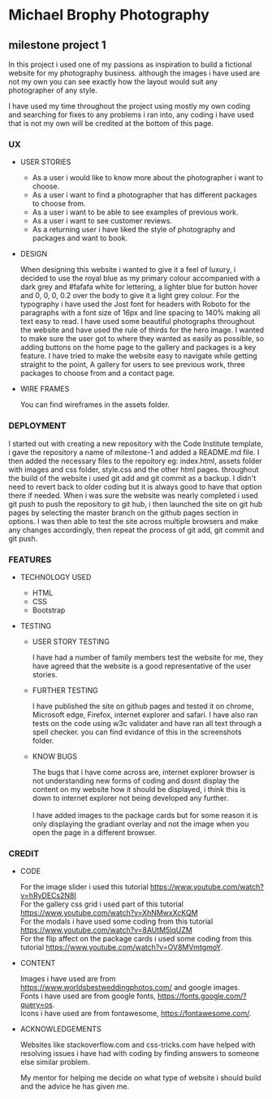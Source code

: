 # Michael Brophy Photography

## milestone project 1

In this project i used one of my passions as inspiration to build a fictional website for my photography business.
although the images i have used are not my own you can see exactly how the layout would suit any photographer of any style.

I have used my time throughout the project using mostly my own coding and searching for fixes to any problems i ran into, any coding 
i have used that is not my own will be credited at the bottom of this page.

### UX

* USER STORIES
  *  As a user i would like to know more about the photographer i want to choose.
  *  As a user i want to find a photographer that has different packages to choose from.
  *  As a user i want to be able to see examples of previous work.
  *  As a user i want to see customer reviews.
  * As a returning user i have liked the style of photography and packages and want to book.

* DESIGN
  
    When designing this website i wanted to give it a feel of luxury, i decided to use the royal blue as my primary colour accompanied with a dark grey and #fafafa white for lettering, a lighter blue for button hover and 0, 0, 0, 0.2 over the body to give it a light grey colour. For the typography i have used the Jost font for headers with Roboto for the paragraphs with a font size of 16px and line spacing to 140% making all text easy to read. I have used some beautiful photographs throughout the website and have used the rule of thirds for the hero image. I wanted to make sure the user got to where they wanted as easily as possible, so adding buttons on the home page to the gallery and packages is a key feature. I have tried to make the website easy to navigate while getting straight to the point, A gallery for users to see previous work, three packages to choose from and a contact page. 

* WIRE FRAMES

    You can find wireframes in the assets folder.

### DEPLOYMENT

   I started out with creating a new repository with the Code Institute template, i gave the repository a name of milestone-1 and added a README.md file. I then added the necessary files to the repoitory eg: index.html, assets folder with images and css folder, style.css and the other html pages. throughout the build of the website i used git add and git commit as a backup. I didn't need to revert back to older coding but it is always good to have that option there if needed. When i was sure the website was nearly completed i used git push to push the repository to git hub, i then launched the site on git hub pages by selecting the master branch on the github pages section in options. I was then able to test the site across multiple browsers and make any changes accordingly, then repeat the process of git add, git commit and git push.

### FEATURES

 * TECHNOLOGY USED
   
   * HTML
   * CSS
   * Bootstrap

 * TESTING

   * USER STORY TESTING
     
     I have had a number of family members test the website for me, they have agreed that the website is a good representative of the user stories. 

   * FURTHER TESTING

     I have published the site on github pages and tested it on chrome, Microsoft edge, Firefox, internet explorer and safari. I have also ran tests on the code using w3c validater and have ran all text through a spell checker. you can find evidance of this in the screenshots folder.

   * KNOW BUGS

      The bugs that i have come across are, internet explorer browser is not understanding new forms of coding and dosnt display the content on my website how it should be displayed, i think this is down to internet explorer not being developed any further.<br><br> I have added images to the package cards but for some reason it is only displaying the gradiant overlay and not the image when you open the page in a different browser. 

### CREDIT

 * CODE
 
   For the image slider i used this tutorial https://www.youtube.com/watch?v=hRyDECs2N8I <br>
   For the gallery css grid i used part of this tutorial https://www.youtube.com/watch?v=XhNMwxXcKQM<br>
   For the modals i have used some coding from this tutorial https://www.youtube.com/watch?v=8AUtM5lqUZM<br>
   For the flip affect on the package cards i used some coding from this tutorial https://www.youtube.com/watch?v=OV8MVmtgmoY.

 * CONTENT

    Images i have used are from https://www.worldsbestweddingphotos.com/ and google images.<br>
    Fonts i have used are from google fonts, https://fonts.google.com/?query=os. <br>
    Icons i have used are from fontawesome, https://fontawesome.com/.


 * ACKNOWLEDGEMENTS

   Websites like stackoverflow.com and css-tricks.com have helped with resolving issues i have had with coding by finding answers to someone else similar problem.<br>

   My mentor for helping me decide on what type of website i should build and the advice he has given me. 